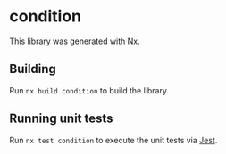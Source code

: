 # condition

This library was generated with [Nx](https://nx.dev).

## Building

Run `nx build condition` to build the library.

## Running unit tests

Run `nx test condition` to execute the unit tests via [Jest](https://jestjs.io).

